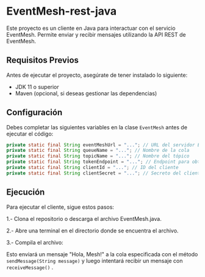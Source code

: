 # EventMesh-rest-java

Este proyecto es un cliente en Java para interactuar con el servicio EventMesh. Permite enviar y recibir mensajes utilizando la API REST de EventMesh.

## Requisitos Previos

Antes de ejecutar el proyecto, asegúrate de tener instalado lo siguiente:

- JDK 11 o superior
- Maven (opcional, si deseas gestionar las dependencias)

## Configuración

Debes completar las siguientes variables en la clase `EventMesh` antes de ejecutar el código:

```java
private static final String eventMeshUrl = "..."; // URL del servidor EventMesh
private static final String queueName = "..."; // Nombre de la cola
private static final String topicName = "..."; // Nombre del tópico
private static final String tokenEndpoint = "..."; // Endpoint para obtener el token
private static final String clientId = "..."; // ID del cliente
private static final String clientSecret = "..."; // Secreto del cliente
```
## Ejecución
Para ejecutar el cliente, sigue estos pasos:

1.- Clona el repositorio o descarga el archivo EventMesh.java.

2.- Abre una terminal en el directorio donde se encuentra el archivo.

3.- Compila el archivo:

Esto enviará un mensaje "Hola, Mesh!" a la cola especificada con el método `sendMessage(String message)` y luego intentará recibir un mensaje con `receiveMessage()`
.

